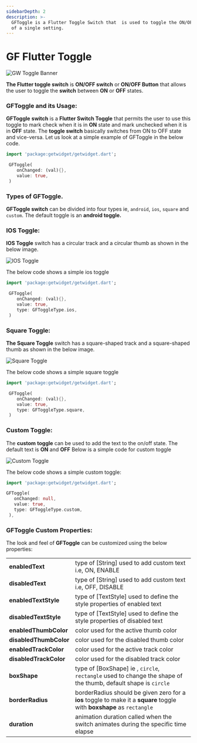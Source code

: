 ```yaml
---
sidebarDepth: 2
description: >-
  GFToggle is a Flutter Toggle Switch that  is used to toggle the ON/OFF state
  of a single setting.
---
```


# GF Flutter Toggle

![GW Toggle Banner](https://ik.imagekit.io/ionicfirebaseapp/getwidget/docs/tr:w-800,f-auto/Toggles_hndeJnCfxa.png)

**The Flutter toggle switch** is **ON/OFF switch** or **ON/OFF Button** that allows the user to toggle the **switch** between **ON** or **OFF** states. 

### GFToggle and its Usage:

**GFToggle** **switch** is a **Flutter Switch Toggle** that permits the user to use this toggle to mark check when it is in **ON** state and mark unchecked when it is in **OFF** state. The **toggle switch** basically switches from ON to OFF state and vice-versa. Let us look at a simple example of GFToggle in the below code.

```dart
import 'package:getwidget/getwidget.dart';

 GFToggle(
    onChanged: (val){},
    value: true,
 )
```

### Types of GFToggle.

**GFToggle switch** can be divided into  four types ie, `android`, `ios`, `square` and `custom`. The default toggle is an **android toggle.**

### IOS Toggle:

**IOS Toggle** switch has a circular track and a circular thumb as shown in the below image.

![IOS Toggle](https://ik.imagekit.io/ionicfirebaseapp/getwidget/docs/tr:w-800,f-auto/ios_bW24_m8Gb_wJs_-EKey0.webp)

The below code shows a simple ios toggle

```dart
import 'package:getwidget/getwidget.dart';

 GFToggle(
    onChanged: (val){},
    value: true,
    type: GFToggleType.ios,
 )
```

### Square Toggle:

**The Square Toggle** switch has a square-shaped track and a square-shaped thumb as shown in the below image.

![Square Toggle](https://ik.imagekit.io/ionicfirebaseapp/getwidget/docs/tr:w-800,f-auto/square_kQf7GGmmw_rysXqcWnd.png)

The below code shows a simple square toggle

```dart
import 'package:getwidget/getwidget.dart';

 GFToggle(
    onChanged: (val){},
    value: true,
    type: GFToggleType.square,
 )
```

### Custom Toggle:

The **custom** **toggle** can be used to add the text to the on/off state. The default text is **ON** and **OFF** Below is a simple code for custom toggle

![Custom Toggle](https://ik.imagekit.io/ionicfirebaseapp/getwidget/docs/tr:w-800,f-auto/custom-2_IukUJZTss_ILY-qwiUmD.png)

The below code shows a simple custom toggle:

```dart
import 'package:getwidget/getwidget.dart';

GFToggle(
   onChanged: null,
   value: true,
   type: GFToggleType.custom,
 ),
```

### GFToggle Custom Properties:

The look and feel of **GFToggle** can be customized using the below properties:

|  |  |
| :--- | :--- |
| **enabledText** | type of \[String\] used to add custom text i.e, ON, ENABLE |
| **disabledText** | type of \[String\] used to add custom text i.e, OFF, DISABLE |
| **enabledTextStyle** | type of \[TextStyle\] used to define the style properties of enabled text |
| **disabledTextStyle** | type of \[TextStyle\] used to define the style properties of disabled text |
| **enabledThumbColor** | color used for the active thumb color |
| **disabledThumbColor** | color used for the disabled thumb color |
| **enabledTrackColor** | color used for the active track color |
| **disabledTrackColor** | color used for the disabled track color |
| **boxShape** | type of \[BoxShape\] ie , `circle`, `rectangle` used to change the shape of the thumb, default shape is `circle` |
| **borderRadius** | borderRadius should be given zero for a **ios** toggle to make it a **square** toggle with **boxshape** as `rectangle` |
| **duration** | animation duration called when the switch animates during the specific time elapse |

